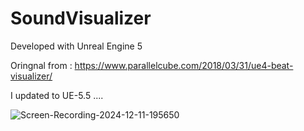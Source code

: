 # SoundVisualizer

Developed with Unreal Engine 5

Oringnal from :  https://www.parallelcube.com/2018/03/31/ue4-beat-visualizer/


I updated to UE-5.5 ....


 
![Screen-Recording-2024-12-11-195650](https://github.com/user-attachments/assets/a34d8386-e7f5-402b-afc2-d2067e8a2bda)

